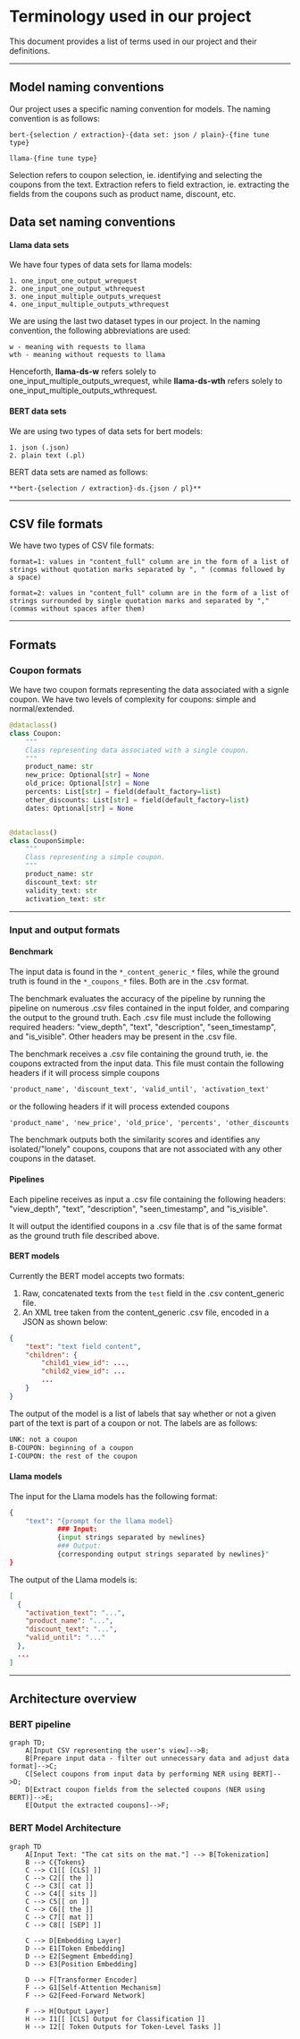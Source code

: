 # Terminology used in our project
This document provides a list of terms used in our project and their definitions. 

___ 
## Model naming conventions
Our project uses a specific naming convention for models. The naming convention is as follows:

    bert-{selection / extraction}-{data set: json / plain}-{fine tune type}

    llama-{fine tune type}

Selection refers to coupon selection, ie. identifying and selecting the coupons from the text. Extraction refers to field extraction, ie. extracting the fields from the coupons such as product name, discount, etc.

## Data set naming conventions
#### Llama data sets

We have four types of data sets for llama models:

    1. one_input_one_output_wrequest
    2. one_input_one_output_wthrequest
    3. one_input_multiple_outputs_wrequest
    4. one_input_multiple_outputs_wthrequest

We are using the last two dataset types in our project.
In the naming convention, the following abbreviations are used:

    w - meaning with requests to llama
    wth - meaning without requests to llama

Henceforth, **llama-ds-w** refers solely to one_input_multiple_outputs_wrequest, while **llama-ds-wth** refers solely to one_input_multiple_outputs_wthrequest.

#### BERT data sets
We are using two types of data sets for bert models:

    1. json (.json)
    2. plain text (.pl)

BERT data sets are named as follows:

    **bert-{selection / extraction}-ds.{json / pl}**

___
## CSV file formats
We have two types of CSV file formats:

    format=1: values in "content_full" column are in the form of a list of strings without quotation marks separated by ", " (commas followed by a space)

    format=2: values in "content_full" column are in the form of a list of strings surrounded by single quotation marks and separated by "," (commas without spaces after them)

___
## Formats
### Coupon formats
We have two coupon formats representing the data associated with a signle coupon. We have two levels of complexity for coupons: simple and normal/extended.

```python
@dataclass()
class Coupon:
    """
    Class representing data associated with a single coupon.
    """
    product_name: str
    new_price: Optional[str] = None
    old_price: Optional[str] = None
    percents: List[str] = field(default_factory=list)
    other_discounts: List[str] = field(default_factory=list)
    dates: Optional[str] = None


@dataclass()
class CouponSimple:
    """
    Class representing a simple coupon.
    """
    product_name: str
    discount_text: str
    validity_text: str
    activation_text: str
``` 
___
### Input and output formats

#### Benchmark

The input data is found in the `*_content_generic_*` files, while the ground truth is found in the `*_coupons_*` files. Both are in the .csv format.

The benchmark evaluates the accuracy of the pipeline by running the pipeline on numerous .csv files contained in the input folder, and comparing the output to the ground truth. Each .csv file must include the following required headers: "view_depth", "text", "description", "seen_timestamp", and "is_visible". Other headers may be present in the .csv file. 

The benchmark receives a .csv file containing the ground truth, ie. the coupons extracted from the input data. This file must contain the following headers if it will process simple coupons
```txt
'product_name', 'discount_text', 'valid_until', 'activation_text'

```
or the following headers if it will process extended coupons
```txt
'product_name', 'new_price', 'old_price', 'percents', 'other_discounts', 'dates'
```

The benchmark outputs both the similarity scores and identifies any isolated/"lonely" coupons, coupons that are not associated with any other coupons in the dataset.

#### Pipelines

Each pipeline receives as input a .csv file containing the following headers: "view_depth", "text", "description", "seen_timestamp", and "is_visible". 

It will output the identified coupons in a .csv file that is of the same format as the ground truth file described above.

#### BERT models
Currently the BERT model accepts two formats:
1. Raw, concatenated texts from the `test` field in the .csv content_generic file.
2. An XML tree taken from the content_generic .csv file, encoded in a JSON as shown below:

```json
{
    "text": "text field content",
    "children": {
        "child1_view_id": ...,
        "child2_view_id": ...
        ...
    }
}
```

The output of the model is a list of labels that say whether or not a given part of the text is part of a coupon or not. The labels are as follows:
```txt
UNK: not a coupon
B-COUPON: beginning of a coupon
I-COUPON: the rest of the coupon
```

#### Llama models
The input for the Llama models has the following format:
```python
{
    "text": "{prompt for the llama model}
            ### Input: 
            {input strings separated by newlines}
            ### Output:
            {corresponding output strings separated by newlines}" 
}
```

The output of the Llama models is:
```json
[
  {
    "activation_text": "...",
    "product_name": "...",
    "discount_text": "...",
    "valid_until": "..."
  },
  ...
]
```

___
## Architecture overview

### BERT pipeline

```mermaid
graph TD;
    A[Input CSV representing the user's view]-->B;
    B[Prepare input data - filter out unnecessary data and adjust data format]-->C;
    C[Select coupons from input data by performing NER using BERT]-->D;
    D[Extract coupon fields from the selected coupons (NER using BERT)]-->E;
    E[Output the extracted coupons]-->F;
```

### BERT Model Architecture

```mermaid
graph TD
    A[Input Text: "The cat sits on the mat."] --> B[Tokenization]
    B --> C{Tokens}
    C --> C1[[ [CLS] ]]
    C --> C2[[ the ]]
    C --> C3[[ cat ]]
    C --> C4[[ sits ]]
    C --> C5[[ on ]]
    C --> C6[[ the ]]
    C --> C7[[ mat ]]
    C --> C8[[ [SEP] ]]

    C --> D[Embedding Layer]
    D --> E1[Token Embedding]
    D --> E2[Segment Embedding]
    D --> E3[Position Embedding]

    D --> F[Transformer Encoder]
    F --> G1[Self-Attention Mechanism]
    F --> G2[Feed-Forward Network]

    F --> H[Output Layer]
    H --> I1[[ [CLS] Output for Classification ]]
    H --> I2[[ Token Outputs for Token-Level Tasks ]]
```
